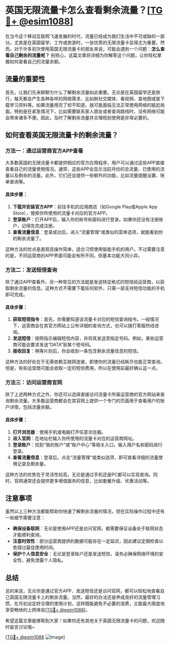# 英国无限流量卡怎么查看剩余流量？[[TG💪+ @esim1088](https://t.me/s/esim1088)]

在当今这个移动互联网飞速发展的时代，流量已经成为我们生活中不可或缺的一部分。尤其是在英国留学、工作或旅游时，一张优质的无限流量卡显得尤为重要。然而，对于许多初次使用英国无限流量卡的朋友来说，可能会遇到一个问题：**怎么查看自己剩余的流量呢？** 别担心，这篇文章将详细为你解答这个问题，让你轻松掌握如何查看自己的流量余额。

## 流量的重要性

首先，让我们先来聊聊为什么了解剩余流量如此重要。无论是在英国留学还是旅行，每天都会产生各种各样的网络需求，比如刷社交媒体、看视频、查地图或是下载学习资料等。如果流量用完了却不知道，就可能面临无法正常使用网络的尴尬局面。特别是在紧急情况下，比如需要联系家人朋友或者查询路线时，没有网络可能会带来诸多不便。因此，及时了解剩余流量并合理规划使用是非常必要的。

## 如何查看英国无限流量卡的剩余流量？

### 方法一：通过运营商官方APP查看

大多数英国的无限流量卡都提供相应的官方应用程序，用户可以通过这些APP直接查看自己的流量使用情况。通常，这些APP会显示当前月份的总流量、已使用的流量以及剩余的流量。此外，它们还会提供一些额外的功能，比如流量提醒设置、账单查询等。

#### 具体步骤：
1. **下载并安装官方APP**：前往手机的应用商店（如Google Play或Apple App Store），搜索你所使用的流量卡对应的官方APP。
2. **登录账户**：打开APP后，输入你的账号和密码进行登录。如果你还没有注册账户，记得先完成注册。
3. **查看流量信息**：登录成功后，进入“流量管理”或类似的菜单选项，就能看到你的剩余流量了。

这种方法的优点是直观且操作简单，适合习惯使用智能手机的用户。不过需要注意的是，不同运营商的APP界面可能会有所不同，但基本功能大同小异。

### 方法二：发送短信查询

除了通过APP查看外，另一种常见的方法就是发送特定格式的短信给运营商，以获取剩余流量的信息。这种方式不需要下载任何软件，只需一部支持短信功能的手机即可完成。

#### 具体步骤：
1. **获取短信指令**：首先，你需要知道该流量卡对应的短信查询指令。一般情况下，运营商会在其官方网站上公布详细的查询方式，也可以拨打客服热线咨询。
2. **发送短信**：按照指示编辑短信内容，并将其发送至指定号码。例如，某些运营商可能会要求发送“DATA”到某个短号码。
3. **接收回复**：稍等片刻后，你会收到一条包含剩余流量信息的短信。

这种方法的好处在于无需依赖互联网连接，即使你的流量已经耗尽也能正常查询。但是，有些运营商可能会收取一定的短信费用，所以在使用前最好确认这一点。

### 方法三：访问运营商官网

除了上述两种方式之外，你还可以选择直接访问流量卡所属运营商的官方网站来查询剩余流量。大多数运营商都会在其官网上提供一个专门的页面用于查看用户的账户详情，包括流量余额。

#### 具体步骤：
1. **打开浏览器**：使用手机或电脑打开任意浏览器。
2. **进入官网**：在地址栏输入你所使用的流量卡对应的运营商网址。
3. **登录账户**：找到“我的账户”或“账户中心”等相关入口，输入用户名和密码进行登录。
4. **查看流量信息**：登录后，点击“流量管理”或类似选项，即可查看详细的流量使用记录及剩余量。

这种方法的优势在于灵活性较高，无论是通过手机还是PC都可以实现查询。同时，官网通常还会提供更多增值服务的信息，比如套餐升级、优惠活动等。

## 注意事项

虽然以上三种方法都能帮助你快速了解剩余流量的情况，但在实际操作过程中还有一些细节需要注意：

- **确保设备联网**：无论是使用APP还是访问官网，都需要保证设备处于联网状态才能顺利查询。
- **注意时效性**：部分运营商提供的数据可能存在一定延迟，因此建议定期检查以免错过最佳使用时间。
- **保护个人信息安全**：无论是登录账户还是发送短信，请务必确保网络环境的安全性，避免泄露个人隐私。

## 总结

总的来说，无论你是通过官方APP、发送短信还是访问官网，都可以轻松地查看自己英国无限流量卡上的剩余流量。当然，最好的办法还是养成良好的流量管理习惯，在月初设定好合理的使用计划，这样既能避免不必要的浪费，又能最大限度地享受畅快的上网体验[[TG💪+ @esim1088](https://t.me/s/esim1088)]。

希望这篇文章能够帮到大家！如果你还有其他关于英国无限流量卡的问题，欢迎随时留言讨论哦~ 

[[TG💪+ @esim1088](https://t.me/s/esim1088) ![Image](https://i.postimg.cc/4NQfJmqS/Snipaste-2025-05-13-00-14-12.png)]